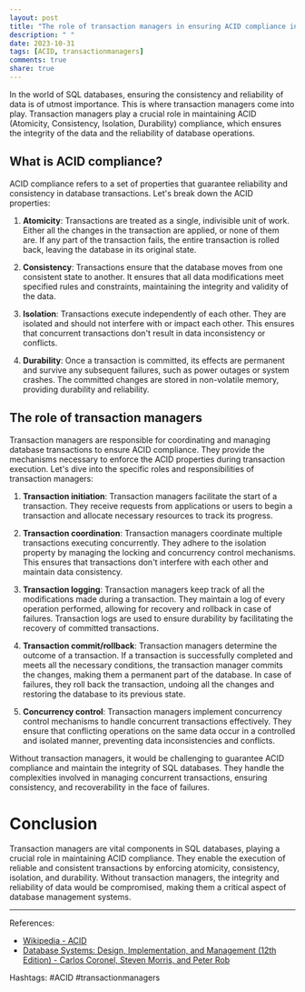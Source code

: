 ```yaml
---
layout: post
title: "The role of transaction managers in ensuring ACID compliance in SQL databases"
description: " "
date: 2023-10-31
tags: [ACID, transactionmanagers]
comments: true
share: true
---
```


In the world of SQL databases, ensuring the consistency and reliability of data is of utmost importance. This is where transaction managers come into play. Transaction managers play a crucial role in maintaining ACID (Atomicity, Consistency, Isolation, Durability) compliance, which ensures the integrity of the data and the reliability of database operations.

## What is ACID compliance?

ACID compliance refers to a set of properties that guarantee reliability and consistency in database transactions. Let's break down the ACID properties:

1. **Atomicity**: Transactions are treated as a single, indivisible unit of work. Either all the changes in the transaction are applied, or none of them are. If any part of the transaction fails, the entire transaction is rolled back, leaving the database in its original state.

2. **Consistency**: Transactions ensure that the database moves from one consistent state to another. It ensures that all data modifications meet specified rules and constraints, maintaining the integrity and validity of the data.

3. **Isolation**: Transactions execute independently of each other. They are isolated and should not interfere with or impact each other. This ensures that concurrent transactions don't result in data inconsistency or conflicts.

4. **Durability**: Once a transaction is committed, its effects are permanent and survive any subsequent failures, such as power outages or system crashes. The committed changes are stored in non-volatile memory, providing durability and reliability.

## The role of transaction managers

Transaction managers are responsible for coordinating and managing database transactions to ensure ACID compliance. They provide the mechanisms necessary to enforce the ACID properties during transaction execution. Let's dive into the specific roles and responsibilities of transaction managers:

1. **Transaction initiation**: Transaction managers facilitate the start of a transaction. They receive requests from applications or users to begin a transaction and allocate necessary resources to track its progress.

2. **Transaction coordination**: Transaction managers coordinate multiple transactions executing concurrently. They adhere to the isolation property by managing the locking and concurrency control mechanisms. This ensures that transactions don't interfere with each other and maintain data consistency.

3. **Transaction logging**: Transaction managers keep track of all the modifications made during a transaction. They maintain a log of every operation performed, allowing for recovery and rollback in case of failures. Transaction logs are used to ensure durability by facilitating the recovery of committed transactions.

4. **Transaction commit/rollback**: Transaction managers determine the outcome of a transaction. If a transaction is successfully completed and meets all the necessary conditions, the transaction manager commits the changes, making them a permanent part of the database. In case of failures, they roll back the transaction, undoing all the changes and restoring the database to its previous state.

5. **Concurrency control**: Transaction managers implement concurrency control mechanisms to handle concurrent transactions effectively. They ensure that conflicting operations on the same data occur in a controlled and isolated manner, preventing data inconsistencies and conflicts.

Without transaction managers, it would be challenging to guarantee ACID compliance and maintain the integrity of SQL databases. They handle the complexities involved in managing concurrent transactions, ensuring consistency, and recoverability in the face of failures.

# Conclusion

Transaction managers are vital components in SQL databases, playing a crucial role in maintaining ACID compliance. They enable the execution of reliable and consistent transactions by enforcing atomicity, consistency, isolation, and durability. Without transaction managers, the integrity and reliability of data would be compromised, making them a critical aspect of database management systems.

---

References:
- [Wikipedia - ACID](https://en.wikipedia.org/wiki/ACID)
- [Database Systems: Design, Implementation, and Management (12th Edition) - Carlos Coronel, Steven Morris, and Peter Rob](https://www.amazon.com/Database-Systems-Design-Implementation-Management/dp/1337627909)

Hashtags: #ACID #transactionmanagers
